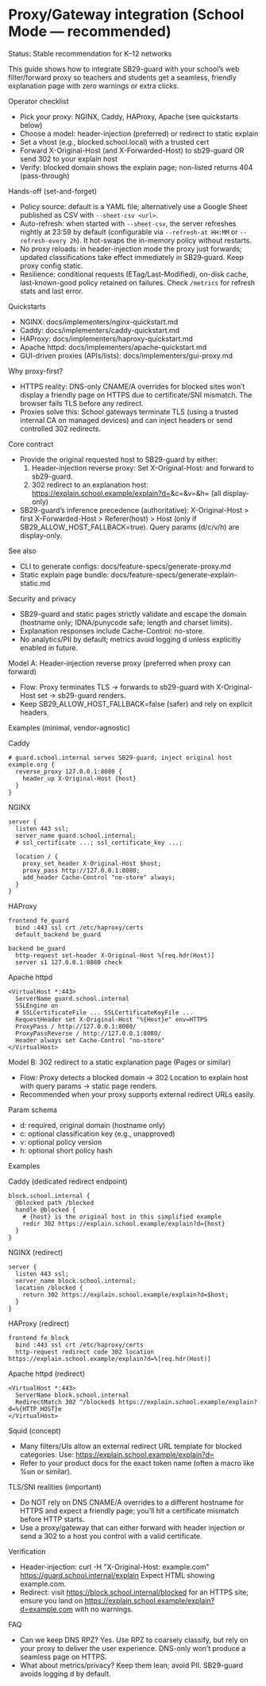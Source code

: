 # Proxy/Gateway integration (School Mode — recommended)

Status: Stable recommendation for K–12 networks

This guide shows how to integrate SB29-guard with your school’s web filter/forward proxy so teachers and students get a seamless, friendly explanation page with zero warnings or extra clicks.

Operator checklist
- Pick your proxy: NGINX, Caddy, HAProxy, Apache (see quickstarts below)
- Choose a model: header-injection (preferred) or redirect to static explain
- Set a vhost (e.g., blocked.school.local) with a trusted cert
- Forward X-Original-Host (and X-Forwarded-Host) to sb29-guard OR send 302 to your explain host
- Verify: blocked domain shows the explain page; non-listed returns 404 (pass-through)

Hands-off (set-and-forget)
- Policy source: default is a YAML file; alternatively use a Google Sheet published as CSV with `--sheet-csv <url>`.
- Auto-refresh: when started with `--sheet-csv`, the server refreshes nightly at 23:59 by default (configurable via `--refresh-at HH:MM` or `--refresh-every 2h`). It hot-swaps the in-memory policy without restarts.
- No proxy reloads: in header-injection mode the proxy just forwards; updated classifications take effect immediately in SB29‑guard. Keep proxy config static.
- Resilience: conditional requests (ETag/Last-Modified), on-disk cache, last-known-good policy retained on failures. Check `/metrics` for refresh stats and last error.

Quickstarts
- NGINX: docs/implementers/nginx-quickstart.md
- Caddy: docs/implementers/caddy-quickstart.md
- HAProxy: docs/implementers/haproxy-quickstart.md
- Apache httpd: docs/implementers/apache-quickstart.md
- GUI-driven proxies (APIs/lists): docs/implementers/gui-proxy.md

Why proxy-first?
- HTTPS reality: DNS-only CNAME/A overrides for blocked sites won’t display a friendly page on HTTPS due to certificate/SNI mismatch. The browser fails TLS before any redirect.
- Proxies solve this: School gateways terminate TLS (using a trusted internal CA on managed devices) and can inject headers or send controlled 302 redirects.

Core contract
- Provide the original requested host to SB29-guard by either:
  1) Header-injection reverse proxy: Set X-Original-Host: <blocked-domain> and forward to sb29-guard.
  2) 302 redirect to an explanation host: https://explain.school.example/explain?d=<blocked-domain>&c=<classification>&v=<version>&h=<hash> (all display-only)
- SB29-guard’s inference precedence (authoritative):
  X-Original-Host > first X-Forwarded-Host > Referer(host) > Host (only if SB29_ALLOW_HOST_FALLBACK=true). Query params (d/c/v/h) are display-only.
  
See also
- CLI to generate configs: docs/feature-specs/generate-proxy.md
- Static explain page bundle: docs/feature-specs/generate-explain-static.md

Security and privacy
- SB29-guard and static pages strictly validate and escape the domain (hostname only; IDNA/punycode safe; length and charset limits).
- Explanation responses include Cache-Control: no-store.
- No analytics/PII by default; metrics avoid logging d unless explicitly enabled in future.

Model A: Header-injection reverse proxy (preferred when proxy can forward)
- Flow: Proxy terminates TLS → forwards to sb29-guard with X-Original-Host set → sb29-guard renders.
- Keep SB29_ALLOW_HOST_FALLBACK=false (safer) and rely on explicit headers.

Examples (minimal, vendor-agnostic)

Caddy
```
# guard.school.internal serves SB29-guard; inject original host
example.org {
  reverse_proxy 127.0.0.1:8080 {
    header_up X-Original-Host {host}
  }
}
```

NGINX
```
server {
  listen 443 ssl;
  server_name guard.school.internal;
  # ssl_certificate ...; ssl_certificate_key ...;

  location / {
    proxy_set_header X-Original-Host $host;
    proxy_pass http://127.0.0.1:8080;
    add_header Cache-Control "no-store" always;
  }
}
```

HAProxy
```
frontend fe_guard
  bind :443 ssl crt /etc/haproxy/certs
  default_backend be_guard

backend be_guard
  http-request set-header X-Original-Host %[req.hdr(Host)]
  server s1 127.0.0.1:8080 check
```

Apache httpd
```
<VirtualHost *:443>
  ServerName guard.school.internal
  SSLEngine on
  # SSLCertificateFile ... SSLCertificateKeyFile ...
  RequestHeader set X-Original-Host "%{Host}e" env=HTTPS
  ProxyPass / http://127.0.0.1:8080/
  ProxyPassReverse / http://127.0.0.1:8080/
  Header always set Cache-Control "no-store"
</VirtualHost>
```

Model B: 302 redirect to a static explanation page (Pages or similar)
- Flow: Proxy detects a blocked domain → 302 Location to explain host with query params → static page renders.
- Recommended when your proxy supports external redirect URLs easily.

Param schema
- d: required, original domain (hostname only)
- c: optional classification key (e.g., unapproved)
- v: optional policy version
- h: optional short policy hash

Examples

Caddy (dedicated redirect endpoint)
```
block.school.internal {
  @blocked path /blocked
  handle @blocked {
    # {host} is the original host in this simplified example
    redir 302 https://explain.school.example/explain?d={host}
  }
}
```

NGINX (redirect)
```
server {
  listen 443 ssl;
  server_name block.school.internal;
  location /blocked {
    return 302 https://explain.school.example/explain?d=$host;
  }
}
```

HAProxy (redirect)
```
frontend fe_block
  bind :443 ssl crt /etc/haproxy/certs
  http-request redirect code 302 location https://explain.school.example/explain?d=%[req.hdr(Host)]
```

Apache httpd (redirect)
```
<VirtualHost *:443>
  ServerName block.school.internal
  RedirectMatch 302 ^/blocked$ https://explain.school.example/explain?d=%{HTTP_HOST}e
</VirtualHost>
```

Squid (concept)
- Many filters/UIs allow an external redirect URL template for blocked categories. Use:
  https://explain.school.example/explain?d=<original-domain-token>
- Refer to your product docs for the exact token name (often a macro like %un or similar).

TLS/SNI realities (important)
- Do NOT rely on DNS CNAME/A overrides to a different hostname for HTTPS and expect a friendly page; you’ll hit a certificate mismatch before HTTP starts.
- Use a proxy/gateway that can either forward with header injection or send a 302 to a host you control with a valid certificate.

Verification
- Header-injection: curl -H "X-Original-Host: example.com" https://guard.school.internal/explain
  Expect HTML showing example.com.
- Redirect: visit https://block.school.internal/blocked for an HTTPS site; ensure you land on https://explain.school.example/explain?d=example.com with no warnings.

FAQ
- Can we keep DNS RPZ? Yes. Use RPZ to coarsely classify, but rely on your proxy to deliver the user experience. DNS-only won’t produce a seamless page on HTTPS.
- What about metrics/privacy? Keep them lean; avoid PII. SB29-guard avoids logging d by default.
